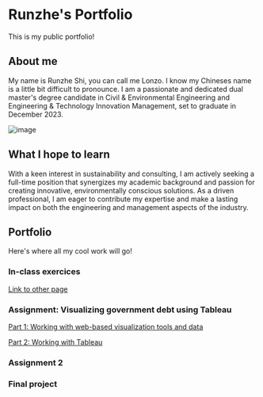 # Runzhe's Portfolio
This is my public portfolio!

## About me
My name is Runzhe Shi, you can call me Lonzo. I know my Chineses name is a little bit difficult to pronounce. I am a passionate and dedicated dual master's degree candidate in Civil & Environmental Engineering and Engineering & Technology Innovation Management, set to graduate in December 2023.

![image](https://github.com/runzhes/94870/assets/148808988/90a607c3-77be-434d-b200-2c0ad47b0ebd)

## What I hope to learn
With a keen interest in sustainability and consulting, I am actively seeking a full-time position that synergizes my academic background and passion for creating innovative, environmentally conscious solutions. As a driven professional, I am eager to contribute my expertise and make a lasting impact on both the engineering and management aspects of the industry.

## Portfolio
Here's where all my cool work will go!
### In-class exercices
[Link to other page](page2.md)
### Assignment: Visualizing government debt using Tableau
[Part 1: Working with web-based visualization tools and data](dataviz1.html)

[Part 2: Working with Tableau](dataviz2.md)
### Assignment 2
### Final project

